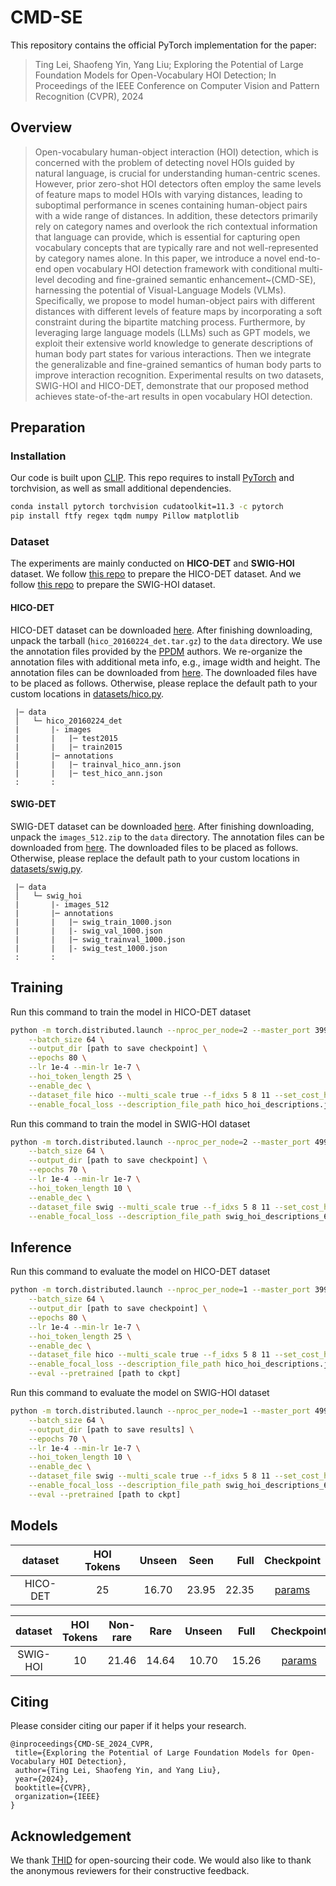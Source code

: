 # CMD-SE


This repository contains the official PyTorch implementation for the paper: 

> Ting Lei, Shaofeng Yin, Yang Liu; Exploring the Potential of Large Foundation Models for Open-Vocabulary HOI Detection; In Proceedings of the IEEE Conference on Computer Vision and Pattern Recognition (CVPR), 2024  


## Overview

> Open-vocabulary human-object interaction (HOI) detection, which is concerned with the problem of detecting novel HOIs guided by natural language, is crucial for understanding human-centric scenes. 
However, prior zero-shot HOI detectors often employ the same levels of feature maps to model HOIs with varying distances, leading to suboptimal performance in scenes containing human-object pairs with a wide range of distances.
In addition, these detectors primarily rely on category names and overlook the rich contextual information that language can provide, which is essential for capturing open vocabulary concepts that are typically rare and not well-represented by category names alone.
In this paper, we introduce a novel end-to-end open vocabulary HOI detection framework with conditional multi-level decoding and fine-grained semantic enhancement~(CMD-SE), harnessing the potential of Visual-Language Models (VLMs). Specifically, we propose to model human-object pairs with different distances with different levels of feature maps by incorporating a soft constraint during the bipartite matching process. 
Furthermore, by leveraging large language models (LLMs) such as GPT models, we exploit their extensive world knowledge to generate descriptions of human body part states for various interactions. Then we integrate the generalizable and fine-grained semantics of human body parts to improve interaction recognition.
Experimental results on two datasets, SWIG-HOI and HICO-DET, demonstrate that our proposed method achieves state-of-the-art results in open vocabulary HOI detection.

## Preparation

### Installation

Our code is built upon [CLIP](https://github.com/openai/CLIP). This repo requires to install [PyTorch](https://pytorch.org/get-started/locally/) and torchvision, as well as small additional dependencies.

```bash
conda install pytorch torchvision cudatoolkit=11.3 -c pytorch
pip install ftfy regex tqdm numpy Pillow matplotlib
```

### Dataset

The experiments are mainly conducted on **HICO-DET** and **SWIG-HOI** dataset. We follow [this repo](https://github.com/YueLiao/PPDM) to prepare the HICO-DET dataset. And we follow [this repo](https://github.com/scwangdyd/large_vocabulary_hoi_detection) to prepare the SWIG-HOI dataset.

#### HICO-DET

HICO-DET dataset can be downloaded [here](https://drive.google.com/open?id=1QZcJmGVlF9f4h-XLWe9Gkmnmj2z1gSnk). After finishing downloading, unpack the tarball (`hico_20160224_det.tar.gz`) to the `data` directory. We use the annotation files provided by the [PPDM](https://github.com/YueLiao/PPDM) authors. We re-organize the annotation files with additional meta info, e.g., image width and height. The annotation files can be downloaded from [here](https://drive.google.com/open?id=1lqmevkw8fjDuTqsOOgzg07Kf6lXhK2rg). The downloaded files have to be placed as follows. Otherwise, please replace the default path to your custom locations in [datasets/hico.py](./datasets/hico.py).

``` plain
 |─ data
 │   └─ hico_20160224_det
 |       |- images
 |       |   |─ test2015
 |       |   |─ train2015
 |       |─ annotations
 |       |   |─ trainval_hico_ann.json
 |       |   |─ test_hico_ann.json
 :       :
```

#### SWIG-DET

SWIG-DET dataset can be downloaded [here](https://swig-data-weights.s3.us-east-2.amazonaws.com/images_512.zip). After finishing downloading, unpack the `images_512.zip` to the `data` directory. The annotation files can be downloaded from [here](https://drive.google.com/open?id=1GxNP99J0KP6Pwfekij_M1Z0moHziX8QN). The downloaded files to be placed as follows. Otherwise, please replace the default path to your custom locations in [datasets/swig.py](./datasets/swig.py).

``` plain
 |─ data
 │   └─ swig_hoi
 |       |- images_512
 |       |─ annotations
 |       |   |─ swig_train_1000.json
 |       |   |- swig_val_1000.json
 |       |   |─ swig_trainval_1000.json
 |       |   |- swig_test_1000.json
 :       :
```

## Training

Run this command to train the model in HICO-DET dataset

``` bash
python -m torch.distributed.launch --nproc_per_node=2 --master_port 3990 --use_env main.py \
    --batch_size 64 \
    --output_dir [path to save checkpoint] \
    --epochs 80 \
    --lr 1e-4 --min-lr 1e-7 \
    --hoi_token_length 25 \
    --enable_dec \
    --dataset_file hico --multi_scale true --f_idxs 5 8 11 --set_cost_hoi_type 5 --use_aux_text true \
    --enable_focal_loss --description_file_path hico_hoi_descriptions.json
```

Run this command to train the model in SWIG-HOI dataset

``` bash
python -m torch.distributed.launch --nproc_per_node=2 --master_port 4990 --use_env main.py \
    --batch_size 64 \
    --output_dir [path to save checkpoint] \
    --epochs 70 \
    --lr 1e-4 --min-lr 1e-7 \
    --hoi_token_length 10 \
    --enable_dec \
    --dataset_file swig --multi_scale true --f_idxs 5 8 11 --set_cost_hoi_type 5 --use_aux_text true \
    --enable_focal_loss --description_file_path swig_hoi_descriptions_6bodyparts.json
```


## Inference

Run this command to evaluate the model on HICO-DET dataset

``` bash
python -m torch.distributed.launch --nproc_per_node=1 --master_port 3990 --use_env main.py \
    --batch_size 64 \
    --output_dir [path to save checkpoint] \
    --epochs 80 \
    --lr 1e-4 --min-lr 1e-7 \
    --hoi_token_length 25 \
    --enable_dec \
    --dataset_file hico --multi_scale true --f_idxs 5 8 11 --set_cost_hoi_type 5 --use_aux_text true \
    --enable_focal_loss --description_file_path hico_hoi_descriptions.json \
    --eval --pretrained [path to ckpt]
```

Run this command to evaluate the model on SWIG-HOI dataset

``` bash
python -m torch.distributed.launch --nproc_per_node=1 --master_port 4990 --use_env main.py \
    --batch_size 64 \
    --output_dir [path to save results] \
    --epochs 70 \
    --lr 1e-4 --min-lr 1e-7 \
    --hoi_token_length 10 \
    --enable_dec \
    --dataset_file swig --multi_scale true --f_idxs 5 8 11 --set_cost_hoi_type 5 --use_aux_text true \
    --enable_focal_loss --description_file_path swig_hoi_descriptions_6bodyparts.json \
    --eval --pretrained [path to ckpt]
```


## Models

| dataset | HOI Tokens | Unseen | Seen | Full | Checkpoint |
| :-----: | :-----: | :-----: | :-----: | -----: | :-----: |
| HICO-DET | 25 | 16.70 | 23.95 | 22.35 | [params](https://disk.pku.edu.cn/link/AACBAE087FC3C7479EBD955966748D6F3F)|


| dataset | HOI Tokens | Non-rare | Rare | Unseen | Full |  Checkpoint |
| :-----: | :-----: | :-----: | :-----: |:-----: | :-----: | :-----: |
| SWIG-HOI | 10 | 21.46 | 14.64 | 10.70 | 15.26 | [params](https://disk.pku.edu.cn/link/AA32F27FDBAF1D4DAF90FD1D3F01E5B881)|


## Citing

Please consider citing our paper if it helps your research.

```
@inproceedings{CMD-SE_2024_CVPR,
 title={Exploring the Potential of Large Foundation Models for Open-Vocabulary HOI Detection},
 author={Ting Lei, Shaofeng Yin, and Yang Liu},
 year={2024},
 booktitle={CVPR},
 organization={IEEE}
}
```

## Acknowledgement
We thank [THID](https://github.com/scwangdyd/promting_hoi) for open-sourcing their code.
We would also like to thank the anonymous reviewers for their constructive feedback.

